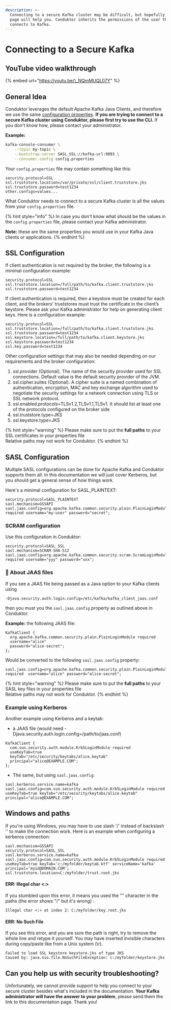 ```yaml
---
description: >-
  Connecting to a secure Kafka cluster may be difficult, but hopefully, this
  page will help you. Conduktor inherits the permissions of the user that
  connects to Kafka.
---
```


# Connecting to a Secure Kafka

## YouTube video walkthrough

{% embed url="https://youtu.be/\_NQmMUQL07Y" %}

## General Idea

Conduktor leverages the default Apache Kafka Java Clients, and therefore we use the same [configuration properties](https://kafka.apache.org/documentation/#consumerconfigs). **If you are trying to connect to a secure Kafka cluster using Conduktor, please first try to use the CLI.** If you don't know how, please contact your administrator. 

**Example:**

```bash
kafka-console-consumer \
    --topic my-topic \
    --bootstrap-server SASL_SSL://kafka-url:9093 \
    --consumer.config config.properties
```

Your `config.properties` file may contain something like this:

```text
security.protocol=SSL
ssl.truststore.location=/var/private/ssl/client.truststore.jks
ssl.truststore.password=test1234
other.configs=values...
```

What Conduktor needs to connect to a secure Kafka cluster is all the values from your `config.properties` file.

{% hint style="info" %}
In case you don't know what should be the values in the `config.properties` file, please contact your Kafka administrator. 

**Note:** these are the same properties you would use in your Kafka Java clients or applications. 
{% endhint %}

## SSL Configuration

If client authentication is not required by the broker, the following is a minimal configuration example:

```text
security.protocol=SSL
ssl.truststore.location=/full/path/to/kafka.client.truststore.jks
ssl.truststore.password=test1234
```

If client authentication is required, then a keystore must be created for each client, and the brokers’ truststores must trust the certificate in the client’s keystore. Please ask your Kafka administrator for help on generating client keys. Here is a configuration example:

```text
security.protocol=SSL
ssl.truststore.location=/full/path/to/kafka.client.truststore.jks
ssl.truststore.password=test1234
ssl.keystore.location=/full/path/to/kafka.client.keystore.jks
ssl.keystore.password=test1234
ssl.key.password=test1234
```

Other configuration settings that may also be needed depending on our requirements and the broker configuration:

1. ssl.provider \(Optional\). The name of the security provider used for SSL connections. Default value is the default security provider of the JVM.
2. ssl.cipher.suites \(Optional\). A cipher suite is a named combination of authentication, encryption, MAC and key exchange algorithm used to negotiate the security settings for a network connection using TLS or SSL network protocol.
3. ssl.enabled.protocols=TLSv1.2,TLSv1.1,TLSv1. It should list at least one of the protocols configured on the broker side
4. ssl.truststore.type=JKS
5. ssl.keystore.type=JKS

{% hint style="warning" %}
Please make sure to put the **full paths** to your SSL certificates in your properties file  
Relative paths may not work for Conduktor. 
{% endhint %}

## SASL Configuration

Multiple SASL configurations can be done for Apache Kafka and Conduktor supports them all. In this documentation we will just cover Kerberos, but you should get a general sense of how things work. 

Here's a minimal configuration for SASL\_PLAINTEXT:

```text
security.protocol=SASL_PLAINTEXT
sasl.mechanism=GSSAPI
sasl.jaas.config=org.apache.kafka.common.security.plain.PlainLoginModule required username="my-user" password="secret";
```

### SCRAM configuration

Use this configuration in Conduktor:

```text
security.protocol=SASL_SSL
sasl.mechanism=SCRAM-SHA-512
sasl.jaas.config=org.apache.kafka.common.security.scram.ScramLoginModule required username="yyy" password="xxx";
```

### 🚨 About JAAS files

If you see a JAAS file being passed as a Java option to your Kafka clients using

```text
-Djava.security.auth.login.config=/etc/kafka/kafka_client_jaas.conf
```

then you must you the `sasl.jaas.config` property as outlined above in Conduktor.

**Example:** the following JAAS file:

```text
KafkaClient {
  org.apache.kafka.common.security.plain.PlainLoginModule required
  username="alice"
  password="alice-secret";
};
```

Would be converted to the following `sasl.jaas.config` property:

```text
sasl.jaas.config=org.apache.kafka.common.security.plain.PlainLoginModule required  username="alice" password="alice-secret";
```

{% hint style="warning" %}
Please make sure to put the **full paths** to your SASL key files in your properties file  
Relative paths may not work for Conduktor. 
{% endhint %}

### Example using Kerberos

Another example using Kerberos and a keytab:

* a JAAS file \(would need -Djava.security.auth.login.config=/path/to/jaas.conf\)

```text
KafkaClient {
  com.sun.security.auth.module.Krb5LoginModule required
  useKeyTab=true
  keyTab="/etc/security/keytabs/alice.keytab"
  principal="alice@EXAMPLE.COM";
};
```

* The same, but using `sasl.jaas.config`:

```text
sasl.kerberos.service.name=kafka
sasl.jaas.config=com.sun.security.auth.module.Krb5LoginModule required useKeyTab=true keyTab="/etc/security/keytabs/alice.keytab" principal="alice@EXAMPLE.COM";
```

## Windows and paths

If you're using Windows, you may have to use slash '/' instead of backslash '\' to make the connection work. Here is an example when configuring a kerberos connection:

```text
sasl.mechanism=GSSAPI
security.protocol=SASL_SSL
sasl.kerberos.service.name=kafka
sasl.jaas.config=com.sun.security.auth.module.Krb5LoginModule required useKeyTab=true keyTab='c:/myfolder/keytab.ktf' serviceName='kafka' principal=’myid@DOMAIN.COM';
ssl.truststore.location=C:/myfolder/trust.root.jks
```

#### ERR: Illegal char &lt;:&gt;

If you stumbled upon this error, it means you used the "\" character in the paths \(the error shows "/" but it's wrong\) :

```text
Illegal char <:> at index 2: ‪C:/myfolder/key.root.jks
```

#### ERR: No Such File

If you see this error, and you are sure the path is right, try to remove the whole line and retype it yourself. You may have inserted invisible characters during copy/paste like from a Unix system \(\r\).

```text
Failed to load SSL keystore keystore.jks‪ of type JKS
Caused by: java.nio.file.NoSuchFileException: c:/myfolder/keystore.jks‪
```

## Can you help us with security troubleshooting?

Unfortunately, we cannot provide support to help you connect to your secure cluster besides what's included in the documentation. **Your Kafka administrator will have the answer to your problem**, please send them the link to this documentation page. Thank you!

